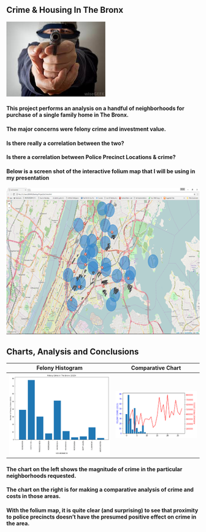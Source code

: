 ## Crime & Housing In The Bronx
![](https://github.com/EdwinVelazquez/Crime-Housing/blob/master/crime%20pic1.jpg)

#### This project  performs an analysis on a handful of neighborhoods for purchase of a single family home in The Bronx.

#### The major concerns were felony crime and investment value.

#### Is there really a correlation between the two?

#### Is there a correlation between Police Precinct Locations & crime?

#### Below is a screen shot of the interactive folium map that I will be using in my presentation

![](https://github.com/EdwinVelazquez/Crime-Housing/blob/master/Foliumimage.png)

## Charts, Analysis and Conclusions

Felony Histogram             |  Comparative Chart
:-------------------------:|:-------------------------:
![](https://github.com/EdwinVelazquez/Crime-Housing/blob/master/felonyhistogram.png)  |  ![](https://github.com/EdwinVelazquez/Crime-Housing/blob/master/comparativechart.png)

#### The chart on the left shows the magnitude of crime in the particular neighborhoods requested.

#### The chart on the right is for making a comparative analysis of crime and costs in those areas.

#### With the folium map, it is quite clear (and surprising) to see that proximity to police precincts doesn’t have the presumed positive effect on crime in the area.

